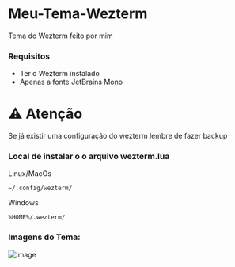 # Meu-Tema-Wezterm
Tema do Wezterm feito por mim

### Requisitos

- Ter o Wezterm instalado 
- Apenas a fonte JetBrains Mono

# ⚠️  Atenção

Se já existir uma configuração do wezterm lembre de fazer backup

### Local de instalar o o arquivo wezterm.lua

Linux/MacOs

```
~/.config/wezterm/
```

Windows
```
%HOME%/.wezterm/
```

### Imagens do Tema:

![image](https://i.imgur.com/V7iUDoa.png)


